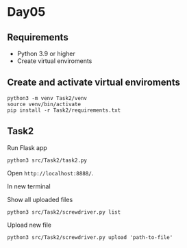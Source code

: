 # Day05
## Requirements
- Python 3.9 or higher
- Create virtual enviroments
## Create and activate virtual enviroments
```
python3 -m venv Task2/venv
source venv/bin/activate
pip install -r Task2/requirements.txt
```

## Task2
Run Flask app
```
python3 src/Task2/task2.py
```
Open `http://localhost:8888/`.


In new terminal

Show all uploaded files
```
python3 src/Task2/screwdriver.py list
```
Upload new file
```
python3 src/Task2/screwdriver.py upload 'path-to-file'
```